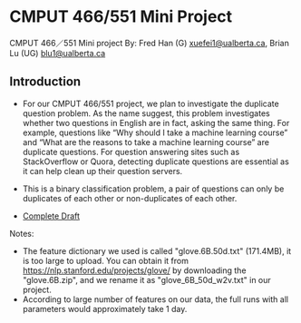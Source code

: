 # CMPUT 466/551 Mini Project
CMPUT 466／551 Mini project
By: Fred Han (G) <xuefei1@ualberta.ca>, Brian Lu (UG) <blu1@ualberta.ca>
## Introduction
- For our CMPUT 466/551 project, we plan to investigate the duplicate question problem. As the
name suggest, this problem investigates whether two questions in English are in fact, asking the
same thing. For example, questions like “Why should I take a machine learning course” and
“What are the reasons to take a machine learning course” are duplicate questions. For question
answering sites such as StackOverflow or Quora, detecting duplicate questions are essential as
it can help clean up their question servers.
- This is a binary classification problem, a pair of questions can only be duplicates of each other
or non-duplicates of each other.

- [Complete Draft](https://github.com/LuBrian/466MiniProj/blob/master/466_Mini_Project_draft.pdf)

Notes: 
- The feature dictionary we used is called "glove.6B.50d.txt" (171.4MB), it is too large to upload. You can obtain it from https://nlp.stanford.edu/projects/glove/ by downloading the "glove.6B.zip", and we rename it as "glove_6B_50d_w2v.txt" in our project.
- According to large number of features on our data, the full runs with all parameters would approximately take 1 day.
